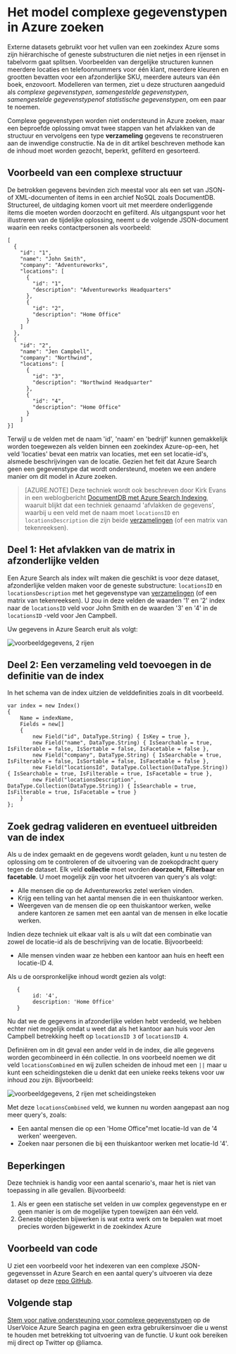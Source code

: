 <properties
    pageTitle="Het model van complexe gegevenstypen in Azure zoeken | Microsoft Azure zoeken"
    description="Geneste of hiërarchische gegevensstructuren kunnen worden gemodelleerd in een afgevlakte rijenset en gegevenstype collecties met Azure Search-index."
    services="search"
    documentationCenter=""
    authors="LiamCa"
    manager="pablocas"
    editor=""
    tags="complex data types; compound data types; aggregate data types"
/>

<tags
    ms.service="search"
    ms.devlang="na"
    ms.workload="search"
    ms.topic="article"
    ms.tgt_pltfrm="na"
    ms.date="09/07/2016"
    ms.author="liamca"
/>

# <a name="how-to-model-complex-data-types-in-azure-search"></a>Het model complexe gegevenstypen in Azure zoeken

Externe datasets gebruikt voor het vullen van een zoekindex Azure soms zijn hiërarchische of geneste substructuren die niet netjes in een rijenset in tabelvorm gaat splitsen. Voorbeelden van dergelijke structuren kunnen meerdere locaties en telefoonnummers voor één klant, meerdere kleuren en grootten bevatten voor een afzonderlijke SKU, meerdere auteurs van één boek, enzovoort. Modelleren van termen, ziet u deze structuren aangeduid als *complexe gegevenstypen*, *samengestelde gegevenstypen*, *samengestelde gegevenstypen*of *statistische gegevenstypen*, om een paar te noemen.

Complexe gegevenstypen worden niet ondersteund in Azure zoeken, maar een beproefde oplossing omvat twee stappen van het afvlakken van de structuur en vervolgens een type **verzameling** gegevens te reconstrueren aan de inwendige constructie. Na de in dit artikel beschreven methode kan de inhoud moet worden gezocht, beperkt, gefilterd en gesorteerd.

## <a name="example-of-a-complex-data-structure"></a>Voorbeeld van een complexe structuur

De betrokken gegevens bevinden zich meestal voor als een set van JSON- of XML-documenten of items in een archief NoSQL zoals DocumentDB. Structureel, de uitdaging komen voort uit met meerdere onderliggende items die moeten worden doorzocht en gefilterd.  Als uitgangspunt voor het illustreren van de tijdelijke oplossing, neemt u de volgende JSON-document waarin een reeks contactpersonen als voorbeeld:

~~~~~
[
  {
    "id": "1",
    "name": "John Smith",
    "company": "Adventureworks",
    "locations": [
      {
        "id": "1",
        "description": "Adventureworks Headquarters"
      },
      {
        "id": "2",
        "description": "Home Office"
      }
    ]
  }, 
  {
    "id": "2",
    "name": "Jen Campbell",
    "company": "Northwind",
    "locations": [
      {
        "id": "3",
        "description": "Northwind Headquarter"
      },
      {
        "id": "4",
        "description": "Home Office"
      }
    ]
}]
~~~~~

Terwijl u de velden met de naam 'id', 'naam' en 'bedrijf' kunnen gemakkelijk worden toegewezen als velden binnen een zoekindex Azure-op-een, het veld 'locaties' bevat een matrix van locaties, met een set locatie-id's, alsmede beschrijvingen van de locatie. Gezien het feit dat Azure Search geen een gegevenstype dat wordt ondersteund, moeten we een andere manier om dit model in Azure zoeken. 

> [AZURE.NOTE] Deze techniek wordt ook beschreven door Kirk Evans in een weblogbericht [DocumentDB met Azure Search Indexing](https://blogs.msdn.microsoft.com/kaevans/2015/03/09/indexing-documentdb-with-azure-seach/), waaruit blijkt dat een techniek genaamd 'afvlakken de gegevens', waarbij u een veld met de naam moet `locationsID` en `locationsDescription` die zijn beide [verzamelingen](https://msdn.microsoft.com/library/azure/dn798938.aspx) (of een matrix van tekenreeksen).   

## <a name="part-1-flatten-the-array-into-individual-fields"></a>Deel 1: Het afvlakken van de matrix in afzonderlijke velden

Een Azure Search als index wilt maken die geschikt is voor deze dataset, afzonderlijke velden maken voor de geneste substructure: `locationsID` en `locationsDescription` met het gegevenstype van [verzamelingen](https://msdn.microsoft.com/library/azure/dn798938.aspx) (of een matrix van tekenreeksen). U zou in deze velden de waarden '1' en '2' index naar de `locationsID` veld voor John Smith en de waarden '3' en '4' in de `locationsID` -veld voor Jen Campbell.  

Uw gegevens in Azure Search eruit als volgt: 

![voorbeeldgegevens, 2 rijen](./media/search-howto-complex-data-types/sample-data.png)


## <a name="part-2-add-a-collection-field-in-the-index-definition"></a>Deel 2: Een verzameling veld toevoegen in de definitie van de index

In het schema van de index uitzien de velddefinities zoals in dit voorbeeld.

~~~~
var index = new Index()
{
    Name = indexName,
    Fields = new[]
    {
        new Field("id", DataType.String) { IsKey = true },
        new Field("name", DataType.String) { IsSearchable = true, IsFilterable = false, IsSortable = false, IsFacetable = false },
        new Field("company", DataType.String) { IsSearchable = true, IsFilterable = false, IsSortable = false, IsFacetable = false },
        new Field("locationsId", DataType.Collection(DataType.String)) { IsSearchable = true, IsFilterable = true, IsFacetable = true },
        new Field("locationsDescription", DataType.Collection(DataType.String)) { IsSearchable = true, IsFilterable = true, IsFacetable = true }
    }
};
~~~~

## <a name="validate-search-behaviors-and-optionally-extend-the-index"></a>Zoek gedrag valideren en eventueel uitbreiden van de index

Als u de index gemaakt en de gegevens wordt geladen, kunt u nu testen de oplossing om te controleren of de uitvoering van de zoekopdracht query tegen de dataset. Elk veld **collectie** moet worden **doorzocht**, **Filterbaar** en **facetable**. U moet mogelijk zijn voor het uitvoeren van query's als volgt:

* Alle mensen die op de Adventureworks zetel werken vinden.
* Krijg een telling van het aantal mensen die in een thuiskantoor werken.  
* Weergeven van de mensen die op een thuiskantoor werken, welke andere kantoren ze samen met een aantal van de mensen in elke locatie werken.  

Indien deze techniek uit elkaar valt is als u wilt dat een combinatie van zowel de locatie-id als de beschrijving van de locatie. Bijvoorbeeld:

* Alle mensen vinden waar ze hebben een kantoor aan huis en heeft een locatie-ID 4.  

Als u de oorspronkelijke inhoud wordt gezien als volgt:

~~~~
   {
        id: '4',
        description: 'Home Office'
   }
~~~~

Nu dat we de gegevens in afzonderlijke velden hebt verdeeld, we hebben echter niet mogelijk omdat u weet dat als het kantoor aan huis voor Jen Campbell betrekking heeft op `locationsID 3` of `locationsID 4`.  

Definiëren om in dit geval een ander veld in de index, die alle gegevens worden gecombineerd in één collectie.  In ons voorbeeld noemen we dit veld `locationsCombined` en wij zullen scheiden de inhoud met een `||` maar u kunt een scheidingsteken die u denkt dat een unieke reeks tekens voor uw inhoud zou zijn. Bijvoorbeeld: 

![voorbeeldgegevens, 2 rijen met scheidingsteken](./media/search-howto-complex-data-types/sample-data-2.png)

Met deze `locationsCombined` veld, we kunnen nu worden aangepast aan nog meer query's, zoals:

* Een aantal mensen die op een 'Home Office"met locatie-Id van de '4 werken' weergeven.  
* Zoeken naar personen die bij een thuiskantoor werken met locatie-Id '4'. 

## <a name="limitations"></a>Beperkingen

Deze techniek is handig voor een aantal scenario's, maar het is niet van toepassing in alle gevallen.  Bijvoorbeeld:

1. Als er geen een statische set velden in uw complex gegevenstype en er geen manier is om de mogelijke typen toewijzen aan één veld. 
2. Geneste objecten bijwerken is wat extra werk om te bepalen wat moet precies worden bijgewerkt in de zoekindex Azure

## <a name="sample-code"></a>Voorbeeld van code

U ziet een voorbeeld voor het indexeren van een complexe JSON-gegevensset in Azure Search en een aantal query's uitvoeren via deze dataset op deze [repo GitHub](https://github.com/liamca/AzureSearchComplexTypes).

## <a name="next-step"></a>Volgende stap

[Stem voor native ondersteuning voor complexe gegevenstypen](https://feedback.azure.com/forums/263029-azure-search) op de UserVoice Azure Search pagina en geen extra gebruikersinvoer die u wenst te houden met betrekking tot uitvoering van de functie. U kunt ook bereiken mij direct op Twitter op @liamca.


 